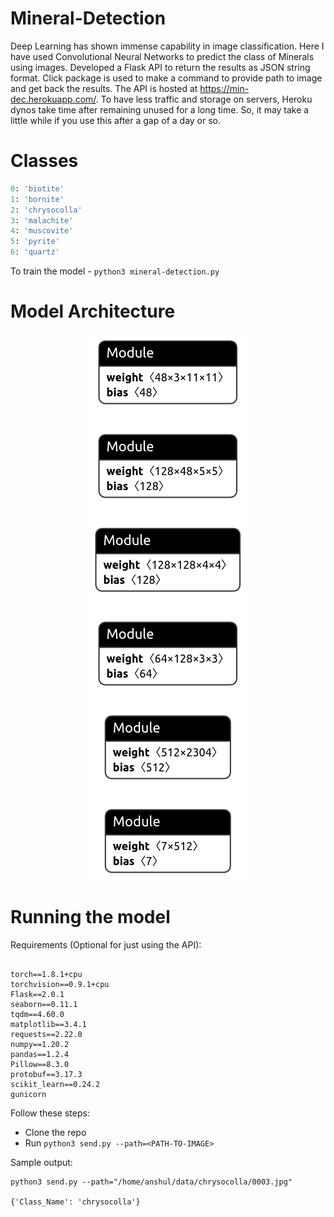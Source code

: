 # Mineral-Detection

Deep Learning has shown immense capability in image classification. Here I have used Convolutional Neural Networks to predict the class of Minerals using images. Developed a Flask API to return the results as JSON string format. Click package is used to make a command to provide path to image and get back the results. The API is hosted at https://min-dec.herokuapp.com/.
To have less traffic and storage on servers, Heroku dynos take time after remaining unused for a long time. So, it may take a little while if you use this after a gap of a day or so.  
# Classes
```ruby
0: 'biotite'
1: 'bornite'
2: 'chrysocolla'
3: 'malachite'
4: 'muscovite'
5: 'pyrite'
6: 'quartz'
```
To train the model - `python3 mineral-detection.py`

# Model Architecture
<div align="center">

  <img src = "assets/final.h5.png">

</div>


# Running the model 

Requirements (Optional for just using the API):
```

torch==1.8.1+cpu
torchvision==0.9.1+cpu
Flask==2.0.1
seaborn==0.11.1
tqdm==4.60.0
matplotlib==3.4.1
requests==2.22.0
numpy==1.20.2
pandas==1.2.4
Pillow==8.3.0
protobuf==3.17.3
scikit_learn==0.24.2
gunicorn

```

Follow these steps:

* Clone the repo
* Run `python3 send.py --path=<PATH-TO-IMAGE>`

Sample output:

```
python3 send.py --path="/home/anshul/data/chrysocolla/0003.jpg"

{'Class_Name': 'chrysocolla'}
```
